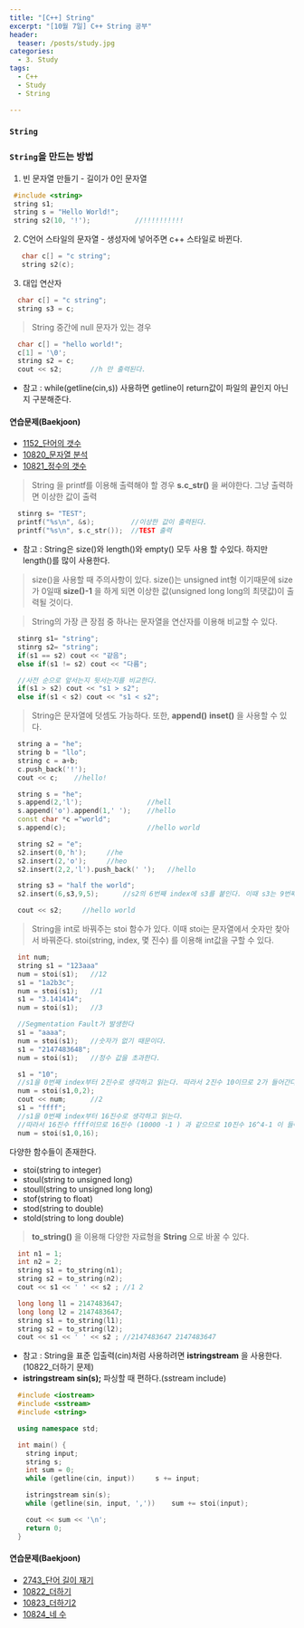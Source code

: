 ```yaml
---
title: "[C++] String"
excerpt: "[10월 7일] C++ String 공부"
header:
  teaser: /posts/study.jpg
categories:
  - 3. Study
tags:
  - C++
  - Study
  - String

---
```

### `String`

### `String`을 만드는 방법
 1. 빈 문자열 만들기 - 길이가 0인 문자열
 ```c++
  #include <string>
  string s1;
  string s = "Hello World!";
  string s2(10, '!');           //!!!!!!!!!!
 ```

 2. C언어 스타일의 문자열 - 생성자에 넣어주면 c++ 스타일로 바뀐다.
 
```c++
   char c[] = "c string";
   string s2(c);
```
 3. 대입 연산자
 
```c++
  char c[] = "c string";
  string s3 = c;
```

>String 중간에 null 문자가 있는 경우

```c++
  char c[] = "hello world!";
  c[1] = '\0';
  string s2 = c;
  cout << s2;       //h 만 출력된다.
```

* 참고 : while(getline(cin,s)) 사용하면 getline이 return값이 파일의 끝인지 아닌지 구분해준다.

#### 연습문제(Baekjoon)

 - [1152_단어의 갯수](https://github.com/bee0005/TIL/blob/master/Algorithm/BaekJoon/1152_%EB%8B%A8%EC%96%B4%EC%9D%98%20%EA%B0%9C%EC%88%98.cpp)
 - [10820_문자열 분석](https://github.com/bee0005/TIL/blob/master/Algorithm/BaekJoon/10820_%EB%AC%B8%EC%9E%90%EC%97%B4%20%EB%B6%84%EC%84%9D.cpp)
 - [10821_정수의 갯수](https://github.com/bee0005/TIL/blob/master/Algorithm/BaekJoon/10821_%EC%A0%95%EC%88%98%EC%9D%98%20%EA%B0%9C%EC%88%98.cpp)
 

> String 을 printf를 이용해 출력해야 할 경우 **s.c_str()** 을 써야한다. 
그냥 출력하면 이상한 값이 출력

```c++
  stinrg s= "TEST";
  printf("%s\n", &s);         //이상한 값이 출력된다.
  printf("%s\n", s.c_str());  //TEST 출력
```


* 참고 : String은 size()와 length()와 empty() 모두 사용 할 수있다. 
하지만 length()를 많이 사용한다.

> size()을 사용할 때 주의사항이 있다. 
size()는 unsigned int형 이기때문에 size가 0일때 **size()-1** 을 하게 되면 이상한 값(unsigned long long의 최댓값)이 출력될 것이다.

> String의 가장 큰 장점 중 하나는 문자열을 연산자를 이용해 비교할 수 있다.

```c++
  stinrg s1= "string";
  stinrg s2= "string";
  if(s1 == s2) cout << "같음";
  else if(s1 != s2) cout << "다름";

  //사전 순으로 앞서는지 뒷서는지를 비교한다.
  if(s1 > s2) cout << "s1 > s2";
  else if(s1 < s2) cout << "s1 < s2";
```

> String은 문자열에 덧셈도 가능하다. 
또한, **append()** **inset()** 을 사용할 수 있다.

```c++
  string a = "he";
  string b = "llo";
  string c = a+b;
  c.push_back('!');
  cout << c;    //hello!

  string s = "he";
  s.append(2,'l');                //hell
  s.append('o').append(1,' ');    //hello
  const char *c ="world";
  s.append(c);                    //hello world

  string s2 = "e";
  s2.insert(0,'h');     //he
  s2.insert(2,'o');     //heo
  s2.insert(2,2,'l').push_back(' ');   //hello

  string s3 = "half the world";
  s2.insert(6,s3,9,5);      //s2의 6번째 index에 s3를 붙인다. 이때 s3는 9번째 index부터 5개를

  cout << s2;     //hello world

```

> String을 int로 바꿔주는 stoi 함수가 있다. 
이때 stoi는 문자열에서 숫자만 찾아서 바꿔준다.
stoi(string, index, 몇 진수) 를 이용해 int값을 구할 수  있다.

```c++
  int num;
  string s1 = "123aaa"
  num = stoi(s1);   //12
  s1 = "1a2b3c";
  num = stoi(s1);   //1
  s1 = "3.141414";
  num = stoi(s1);   //3

  //Segmentation Fault가 발생한다
  s1 = "aaaa";
  num = stoi(s1);   //숫자가 없기 때문이다.
  s1 = "2147483648";
  num = stoi(s1);   //정수 값을 초과한다.

  s1 = "10";
  //s1을 0번째 index부터 2진수로 생각하고 읽는다. 따라서 2진수 10이므로 2가 들어간다.
  num = stoi(s1,0,2);   
  cout << num;      //2
  s1 = "ffff";
  //s1을 0번째 index부터 16진수로 생각하고 읽는다.
  //따라서 16진수 ffff이므로 16진수 (10000 -1 ) 과 같으므로 10진수 16^4-1 이 들어간다.
  num = stoi(s1,0,16);  
```

다양한 함수들이 존재한다.
 - stoi(string to integer)
 - stoul(string to unsigned long)
 - stoull(string to unsigned long long)
 - stof(string to float)
 - stod(string to double)
 - stold(string to long double)

> **to_string()** 을 이용해 다양한 자료형을 **String** 으로 바꿀 수 있다.

```c++
  int n1 = 1;
  int n2 = 2;
  string s1 = to_string(n1);
  string s2 = to_string(n2);
  cout << s1 << ' ' << s2 ;	//1 2

  long long l1 = 2147483647;
  long long l2 = 2147483647;
  string s1 = to_string(l1);
  string s2 = to_string(l2);
  cout << s1 << ' ' << s2 ;	//2147483647 2147483647
```

* 참고 : String을 표준 입출력(cin)처럼 사용하려면 **istringstream** 을 사용한다.(10822_더하기 문제)
* **istringstream sin(s);** 파싱할 때 편하다.(sstream include)


```c++
  #include <iostream>
  #include <sstream>
  #include <string>

  using namespace std;

  int main() {
  	string input;
  	string s;
  	int sum = 0;
  	while (getline(cin, input))		s += input;

    istringstream sin(s);
  	while (getline(sin, input, ','))	sum += stoi(input);

    cout << sum << '\n';
  	return 0;
  }
```

#### 연습문제(Baekjoon)

 - [2743_단어 길이 재기](https://github.com/bee0005/TIL/blob/master/Algorithm/BaekJoon/2743_%EB%8B%A8%EC%96%B4%20%EA%B8%B8%EC%9D%B4%20%EC%9E%AC%EA%B8%B0.cpp)
 - [10822_더하기](https://github.com/bee0005/TIL/blob/master/Algorithm/BaekJoon/10822_%EB%8D%94%ED%95%98%EA%B8%B0.cpp)
 - [10823_더하기2](https://github.com/bee0005/TIL/blob/master/Algorithm/BaekJoon/10823_%EB%8D%94%ED%95%98%EA%B8%B02.cpp)
 - [10824_네 수](https://github.com/bee0005/TIL/blob/master/Algorithm/BaekJoon/10824_%EB%84%A4%20%EC%88%98.cpp)
